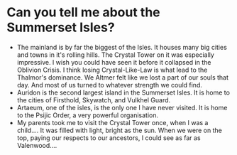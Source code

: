 # Can you tell me about the Summerset Isles?

- The mainland is by far the biggest of the Isles. It houses many big cities and towns in it's rolling hills. The Crystal Tower on it was especially impressive. I wish you could have seen it before it collapsed in the Oblivion Crisis. I think losing Crystal-Like-Law is what lead to the Thalmor's dominance. We Altmer felt like we lost a part of our souls that day. And most of us turned to whatever strength we could find.
- Auridon is the second largest island in the Summerset Isles. It is home to the cities of Firsthold, Skywatch, and Vulkhel Guard.
- Artaeum, one of the isles, is the only one I have never visited. It is home to the Psijic Order, a very powerful organisation.
- My parents took me to visit the Crystal Tower once, when I was a child.... It was filled with light, bright as the sun. When we were on the top, paying our respects to our ancestors, I could see as far as Valenwood....
